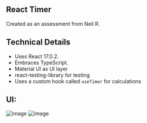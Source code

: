 ## React Timer
Created as an assessment from Neil R.

## Technical Details
- Uses React 17.0.2.
- Embraces TypeScript.
- Material UI as UI layer
- react-testing-library for testing
- Uses a custom hook called `useTimer` for calculations

## UI:
![image](https://user-images.githubusercontent.com/22314247/155885699-fd961529-9907-4269-9f3a-3b16d393f4f2.png)
![image](https://user-images.githubusercontent.com/22314247/155885709-8e936666-bec6-4bb2-8a94-68a67e08a0b8.png)
